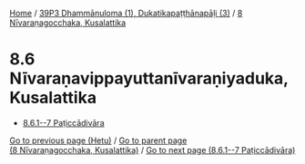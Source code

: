 
[Home](/) / [39P3 Dhammānuloma (1), Dukatikapaṭṭhānapāḷi (3)](../../39P3.md) / [8 Nīvaraṇagocchaka, Kusalattika](../8.md)

# 8.6 Nīvaraṇavippayuttanīvaraṇiyaduka, Kusalattika

* [8.6.1--7 Paṭiccādivāra](8.6/8.6.1--7.md)

[Go to previous page (Hetu)](8.5/8.5.1--7/Paccayacatukka/Hetu.md) / [Go to parent page (8 Nīvaraṇagocchaka, Kusalattika)](../8.md) / [Go to next page (8.6.1--7 Paṭiccādivāra)](8.6/8.6.1--7.md)


